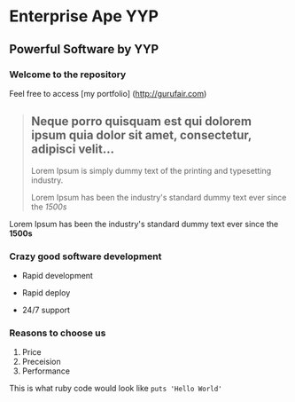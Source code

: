 Enterprise Ape YYP
==================

Powerful Software by YYP
------------------------

### Welcome to the repository

Feel free to access [my portfolio] (http://gurufair.com)

> ## Neque porro quisquam est qui dolorem ipsum quia dolor sit amet, consectetur, adipisci velit...
>
> Lorem Ipsum is simply dummy text of the printing and typesetting industry.
>
> Lorem Ipsum has been the industry's standard dummy text ever since the *1500s*

Lorem Ipsum has been the industry's standard dummy text ever since the **1500s**

### Crazy good software development
* Rapid development
+ Rapid deploy
- 24/7 support

### Reasons to choose us
1. Price
2. Preceision
3. Performance

This is what ruby code would look like `puts 'Hello World'`